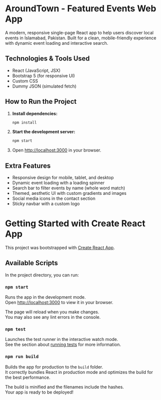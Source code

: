 # AroundTown - Featured Events Web App

A modern, responsive single-page React app to help users discover local events in Islamabad, Pakistan. Built for a clean, mobile-friendly experience with dynamic event loading and interactive search.

## Technologies & Tools Used
- React (JavaScript, JSX)
- Bootstrap 5 (for responsive UI)
- Custom CSS
- Dummy JSON (simulated fetch)

## How to Run the Project
1. **Install dependencies:**
   ```sh
   npm install
   ```
2. **Start the development server:**
   ```sh
   npm start
   ```
3. Open [http://localhost:3000](http://localhost:3000) in your browser.

## Extra Features
- Responsive design for mobile, tablet, and desktop
- Dynamic event loading with a loading spinner
- Search bar to filter events by name (whole word match)
- Themed, aesthetic UI with custom gradients and images
- Social media icons in the contact section
- Sticky navbar with a custom logo

# Getting Started with Create React App

This project was bootstrapped with [Create React App](https://github.com/facebook/create-react-app).

## Available Scripts

In the project directory, you can run:

### `npm start`

Runs the app in the development mode.\
Open [http://localhost:3000](http://localhost:3000) to view it in your browser.

The page will reload when you make changes.\
You may also see any lint errors in the console.

### `npm test`

Launches the test runner in the interactive watch mode.\
See the section about [running tests](https://facebook.github.io/create-react-app/docs/running-tests) for more information.

### `npm run build`

Builds the app for production to the `build` folder.\
It correctly bundles React in production mode and optimizes the build for the best performance.

The build is minified and the filenames include the hashes.\
Your app is ready to be deployed!




